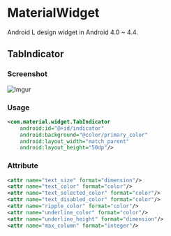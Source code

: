 MaterialWidget
==============

Android L design widget in Android 4.0 ~ 4.4.

## TabIndicator ##

### Screenshot ###

![Imgur](http://i.imgur.com/TdG2i7L.png)

### Usage ###

```xml
<com.material.widget.TabIndicator
    android:id="@+id/indicator"
    android:background="@color/primary_color"
    android:layout_width="match_parent"
    android:layout_height="50dp"/>
```

### Attribute ###

```xml
<attr name="text_size" format="dimension"/>
<attr name="text_color" format="color"/>
<attr name="text_selected_color" format="color"/>
<attr name="text_disabled_color" format="color"/>
<attr name="ripple_color" format="color"/>
<attr name="underline_color" format="color"/>
<attr name="underline_height" format="dimension"/>
<attr name="max_column" format="integer"/>
```
